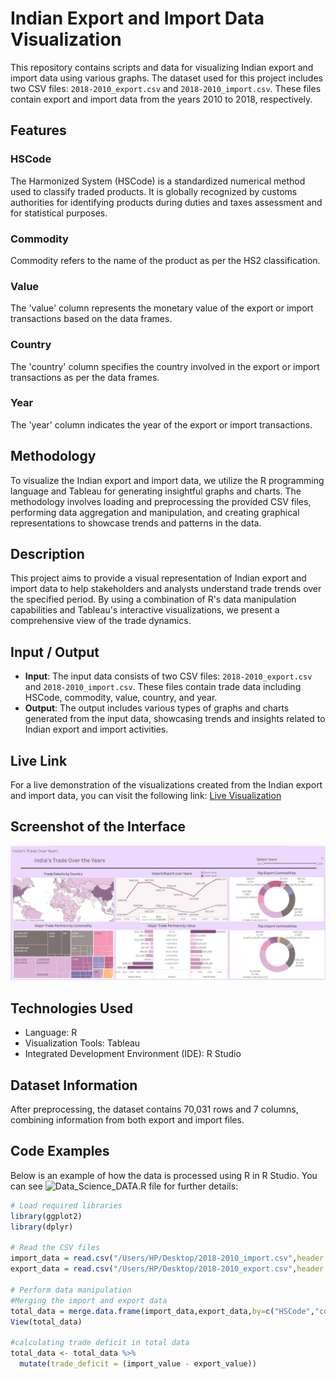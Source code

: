 # Indian Export and Import Data Visualization

This repository contains scripts and data for visualizing Indian export and import data using various graphs. The dataset used for this project includes two CSV files: `2018-2010_export.csv` and `2018-2010_import.csv`. These files contain export and import data from the years 2010 to 2018, respectively.

## Features

### HSCode
The Harmonized System (HSCode) is a standardized numerical method used to classify traded products. It is globally recognized by customs authorities for identifying products during duties and taxes assessment and for statistical purposes.

### Commodity
Commodity refers to the name of the product as per the HS2 classification.

### Value
The 'value' column represents the monetary value of the export or import transactions based on the data frames.

### Country
The 'country' column specifies the country involved in the export or import transactions as per the data frames.

### Year
The 'year' column indicates the year of the export or import transactions.

## Methodology

To visualize the Indian export and import data, we utilize the R programming language and Tableau for generating insightful graphs and charts. The methodology involves loading and preprocessing the provided CSV files, performing data aggregation and manipulation, and creating graphical representations to showcase trends and patterns in the data.

## Description

This project aims to provide a visual representation of Indian export and import data to help stakeholders and analysts understand trade trends over the specified period. By using a combination of R's data manipulation capabilities and Tableau's interactive visualizations, we present a comprehensive view of the trade dynamics.

## Input / Output

- **Input**: The input data consists of two CSV files: `2018-2010_export.csv` and `2018-2010_import.csv`. These files contain trade data including HSCode, commodity, value, country, and year.
- **Output**: The output includes various types of graphs and charts generated from the input data, showcasing trends and insights related to Indian export and import activities.

## Live Link

For a live demonstration of the visualizations created from the Indian export and import data, you can visit the following link: [Live Visualization]([https://www.example.com](https://public.tableau.com/app/profile/sehajbir.singh.mann/viz/DataScience_Project-1_Sehajbir_102003478/IndiasTradeOverYears?publish=yes))

## Screenshot of the Interface

![Screenshot](Dashboard_DS.png)

## Technologies Used

- Language: R
- Visualization Tools: Tableau
- Integrated Development Environment (IDE): R Studio

## Dataset Information

After preprocessing, the dataset contains 70,031 rows and 7 columns, combining information from both export and import files.

## Code Examples

Below is an example of how the data is processed using R in R Studio. You can see ![Data_Science_DATA.R](Data_Science_DATA.R) file for further details:

```R
# Load required libraries
library(ggplot2)
library(dplyr)

# Read the CSV files
import_data = read.csv("/Users/HP/Desktop/2018-2010_import.csv",header = TRUE)
export_data = read.csv("/Users/HP/Desktop/2018-2010_export.csv",header = TRUE)

# Perform data manipulation
#Merging the import and export data
total_data = merge.data.frame(import_data,export_data,by=c("HSCode","country","year"))
View(total_data)

#calculating trade deficit in total data
total_data <- total_data %>%
  mutate(trade_deficit = (import_value - export_value))


